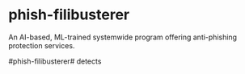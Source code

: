 # phish-filibusterer

An AI-based, ML-trained systemwide program offering anti-phishing protection services. 

#phish-filibusterer# detects 
